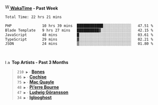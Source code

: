 <img src="https://github.com/dxnter/dxnter/assets/17434202/67b21fa4-d36d-46f9-9dec-f23d976b00ef" alt="WakaTime Logo" width="14" height="18"/><a href="https://wakatime.com/@dxnter" target="_blank"><strong> WakaTime</strong></a><strong> - Past Week</strong>

<!--START_SECTION:waka-->

```txt
Total Time: 22 hrs 21 mins

PHP              10 hrs 39 mins  ████████████░░░░░░░░░░░░░   47.51 %
Blade Template   9 hrs 27 mins   ██████████▓░░░░░░░░░░░░░░   42.15 %
JavaScript       48 mins         █░░░░░░░░░░░░░░░░░░░░░░░░   03.61 %
TypeScript       29 mins         ▓░░░░░░░░░░░░░░░░░░░░░░░░   02.21 %
JSON             24 mins         ▒░░░░░░░░░░░░░░░░░░░░░░░░   01.80 %
```

<!--END_SECTION:waka-->

<br/>

<!--START_LASTFM_ARTISTS:{"period": "3month", "rows": 6}-->
<a href="https://last.fm" target="_blank"><img src="https://user-images.githubusercontent.com/17434202/215290617-e793598d-d7c9-428f-9975-156db1ba89cc.svg" alt="Last.fm Logo" width="18" height="13"/></a> **Top Artists - Past 3 Months**

> `210 ▶️` ∙ **[Bones](https://www.last.fm/music/Bones)**<br/>
> `86 ▶️` ∙ **[Cochise](https://www.last.fm/music/Cochise)**<br/>
> `75 ▶️` ∙ **[Mac Quayle](https://www.last.fm/music/Mac+Quayle)**<br/>
> `48 ▶️` ∙ **[Pi’erre Bourne](https://www.last.fm/music/Pi%E2%80%99erre+Bourne)**<br/>
> `47 ▶️` ∙ **[Ludwig Göransson](https://www.last.fm/music/Ludwig+G%C3%B6ransson)**<br/>
> `34 ▶️` ∙ **[Iglooghost](https://www.last.fm/music/Iglooghost)**<br/>
<!--END_LASTFM_ARTISTS-->
